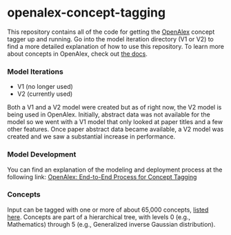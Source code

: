 # openalex-concept-tagging

This repository contains all of the code for getting the [OpenAlex](https://openalex.org) concept tagger up and running. Go into the model iteration directory (V1 or V2) to find a more detailed explanation of how to use this repository. To learn more about concepts in OpenAlex, check out [the docs](https://docs.openalex.org/about-the-data/concept). 

### Model Iterations
* V1 (no longer used)
* V2 (currently used)

Both a V1 and a V2 model were created but as of right now, the V2 model is being used in OpenAlex. Initially, abstract data was not available for the model so we went with a V1 model that only looked at paper titles and a few other features. Once paper abstract data became available, a V2 model was created and we saw a substantial increase in performance.

### Model Development
You can find an explanation of the modeling and deployment process at the following link:
[OpenAlex: End-to-End Process for Concept Tagging](https://docs.google.com/document/d/1q3jBlEexskCZaSafFDMEEY3naTeyd7GS/edit?usp=sharing&ouid=112616748913247881031&rtpof=true&sd=true)

### Concepts
Input can be tagged with one or more of about 65,000 concepts, [listed here](https://docs.google.com/spreadsheets/d/1LBFHjPt4rj_9r0t0TTAlT68NwOtNH8Z21lBMsJDMoZg/edit?usp=sharing). Concepts are part of a hierarchical tree, with levels 0 (e.g., Mathematics) through 5 (e.g., Generalized inverse Gaussian distribution). 
